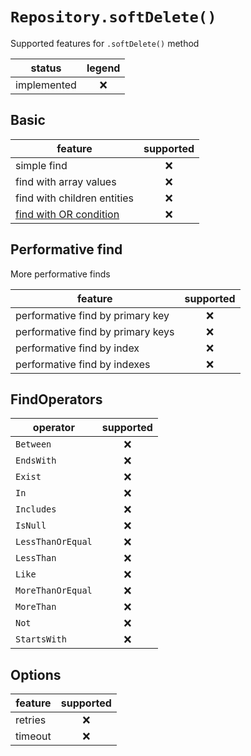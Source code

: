 # `Repository.softDelete()`

Supported features for `.softDelete()` method

| status      | legend |
| ----------- | :----: |
| implemented |   ❌   |

## Basic

| feature                     | supported |
| --------------------------- | :-------: |
| simple find                 |    ❌     |
| find with array values      |    ❌     |
| find with children entities |    ❌     |
| [find with OR condition]()  |    ❌     |

## Performative find

More performative finds

| feature                           | supported |
| --------------------------------- | :-------: |
| performative find by primary key  |    ❌     |
| performative find by primary keys |    ❌     |
| performative find by index        |    ❌     |
| performative find by indexes      |    ❌     |

## FindOperators

| operator          | supported |
| ----------------- | :-------: |
| `Between`         |    ❌     |
| `EndsWith`        |    ❌     |
| `Exist`           |    ❌     |
| `In`              |    ❌     |
| `Includes`        |    ❌     |
| `IsNull`          |    ❌     |
| `LessThanOrEqual` |    ❌     |
| `LessThan`        |    ❌     |
| `Like`            |    ❌     |
| `MoreThanOrEqual` |    ❌     |
| `MoreThan`        |    ❌     |
| `Not`             |    ❌     |
| `StartsWith`      |    ❌     |

## Options

| feature | supported |
| ------- | :-------: |
| retries |    ❌     |
| timeout |    ❌     |
